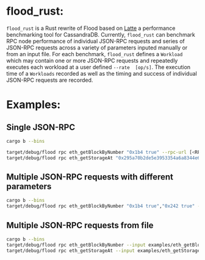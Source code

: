 # flood_rust:
`flood_rust` is a Rust rewrite of Flood based on [Latte]() a performance benchmarking tool for CassandraDB. Currently, `flood_rust` can benchmark RPC node performance of individual JSON-RPC requests and series of JSON-RPC requests across a variety of parameters inputed manually or from an input file. For each benchmark, `flood_rust` defines a `Workload` which may contain one or more JSON-RPC requests and repeatedly executes each workload at a user defined `--rate  [op/s]`. The execution time of a `Workloads` recorded as well as the timing and success of individual JSON-RPC requests are recorded.

# Examples:

## Single JSON-RPC
```bash
cargo b --bins

target/debug/flood rpc eth_getBlockByNumber "0x1b4 true" --rpc-url [<RPC_URL>..] --rate 100
target/debug/flood rpc eth_getStorageAt "0x295a70b2de5e3953354a6a8344e616ed314d7251 0x0 latest" --rpc-url [<RPC_URL>..] --rate 100
```

## Multiple JSON-RPC requests with different parameters
```bash
cargo b --bins
target/debug/flood rpc eth_getBlockByNumber "0x1b4 true","0x242 true" --rpc-url [<RPC_URL>..] --rate 100
```

## Multiple JSON-RPC requests from file
```bash
cargo b --bins
target/debug/flood rpc eth_getBlockByNumber --input examples/eth_getBlockByNumber.txt --rpc-url [<RPC_URL>..] --rate 100
target/debug/flood rpc eth_getStorageAt --input examples/eth_getStorageAt.txt --rpc-url [<RPC_URL>..] --rate 100
```